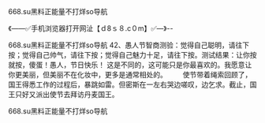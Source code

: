 668.su黑料正能量不打烊so导航

《——✅手机浏览器打开网沚【ｄ8ｓ８.c０m】✅—》--

668.su黑料正能量不打烊so导航		42、愚人节智商测验：觉得自己聪明，请往下按；觉得自己帅气，请往下按；觉得自己魅力十足，请往下按。测试结果：让你按就按，傻蛋！愚人，节日快乐！
这是不同的，这可能只是你最喜欢的。我愿意让你更美丽，但美丽不在化妆中，更多是通常相处的。
　　使节带着绳索回顾了，国王得悉工作的过程后，暴跳如雷。但密斯在一左右哭边嗟叹，边乞求。截止，国王只好又派出使节去拜访丹麦国王。





668.su黑料正能量不打烊so导航

